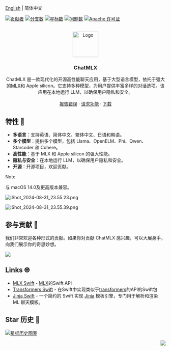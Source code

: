 <a name="readme-top"></a>

[English](./README.md) | 简体中文

[![贡献者][contributors-shield]][contributors-url]
[![分支数][forks-shield]][forks-url]
[![星标数][stars-shield]][stars-url]
[![问题数][issues-shield]][issues-url]
[![Apache 许可证][license-shield]][license-url]


<br />
<div align="center">
  <a href="https://github.com/maiqingqiang/ChatMLX">
    <img src="ChatMLX/Assets.xcassets/AppIcon.appiconset/1024.png" alt="Logo" width="80" height="80">
  </a>

<h3 align="center">ChatMLX</h3>

  <p align="center">
    ChatMLX 是一款现代化的开源高性能聊天应用，基于大型语言模型，依托于强大的<a href="https://github.com/ml-explore/mlx-swift">MLX</a>和 Apple silicon。它支持多种模型，为用户提供丰富多样的对话选项。该应用在本地运行 LLM，以确保用户隐私和安全。
    <br />
    <br />
    <a href="https://github.com/maiqingqiang/ChatMLX/issues">报告错误</a>
    ·
    <a href="https://github.com/maiqingqiang/ChatMLX/issues">请求功能</a>
    ·
    <a href="https://github.com/maiqingqiang/ChatMLX/releases">下载</a>
  </p>
</div>

## 特性 🚀

- **多语言**：支持英语、简体中文、繁体中文、日语和韩语。
- **多个模型**：提供多个模型，包括 Llama、OpenELM、Phi、Qwen、Starcoder 和 Cohere。
- **高性能**：基于 MLX 和 Apple silicon 的强大性能。
- **隐私与安全**：在本地运行 LLM，以确保用户隐私和安全。
- **开源**：开源项目，欢迎贡献。

> [!NOTE]
>
> 与 macOS 14.0及更高版本兼容。

![iShot_2024-08-31_23.55.23.png](images/iShot_2024-08-31_23.55.23.png)

![iShot_2024-08-31_23.55.39.png](images/iShot_2024-08-31_23.55.39.png)

## 参与贡献 🤝

我们非常欢迎各种形式的贡献。如果你对贡献 ChatMLX 感兴趣，可以大展身手，向我们展示你的奇思妙想。

[![][github-contrib-shield]][github-contrib-link]

## Links 🌐

- [MLX Swift](https://github.com/ml-explore/mlx-swift) - [MLX](https://github.com/ml-explore/mlx)的Swift API
- [Transformers Swift](https://github.com/huggingface/swift-transformers) -
  在Swift中实现类似于[transformers](https://github.com/huggingface/transformers)的API的Swift包
- [Jinja Swift](https://github.com/maiqingqiang/Jinja) - 一个简约的 Swift
  实现 [Jinja](https://jinja.palletsprojects.com/en/3.1.x/) 模板引擎，专门用于解析和渲染 ML 聊天模板。

## Star 历史 🌟

[![星标历史图表](https://api.star-history.com/svg?repos=maiqingqiang/ChatMLX&type=Date)](https://star-history.com/#maiqingqiang/ChatMLX&Date)

<div align="right">

[![][back-to-top]](#readme-top)

</div>

[contributors-shield]: https://img.shields.io/github/contributors/maiqingqiang/ChatMLX.svg?style=for-the-badge

[contributors-url]: https://github.com/maiqingqiang/ChatMLX/graphs/contributors

[forks-shield]: https://img.shields.io/github/forks/maiqingqiang/ChatMLX.svg?style=for-the-badge

[forks-url]: https://github.com/maiqingqiang/ChatMLX/network/members

[stars-shield]: https://img.shields.io/github/stars/maiqingqiang/ChatMLX.svg?style=for-the-badge

[stars-url]: https://github.com/maiqingqiang/ChatMLX/stargazers

[issues-shield]: https://img.shields.io/github/issues/maiqingqiang/ChatMLX.svg?style=for-the-badge

[issues-url]: https://github.com/maiqingqiang/ChatMLX/issues

[license-shield]: https://img.shields.io/github/license/maiqingqiang/ChatMLX.svg?style=for-the-badge

[license-url]: https://github.com/maiqingqiang/ChatMLX/blob/main/LICENSE

[github-contrib-link]: https://github.com/maiqingqiang/ChatMLX/graphs/contributors

[github-contrib-shield]: https://contrib.rocks/image?repo=maiqingqiang/ChatMLX

[back-to-top]: https://img.shields.io/badge/-BACK_TO_TOP-151515?style=flat-square
